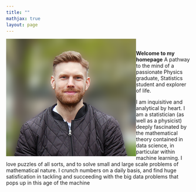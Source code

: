 ```yaml
---
title: ""
mathjax: true
layout: page
---
```

<img align="left" src="/assets/mig.png" alt="My Image">&nbsp;&nbsp;&nbsp;&nbsp;

**Welcome to my homepage**
A pathway to the mind of a passionate Physics graduate, Statistics student and explorer   of life.

I am inquisitive and analytical by heart. I am a statistician (as well as a physicist)
deeply fascinated by the mathematical theory contained in data science, in
particular within machine learning. I love puzzles of all sorts, and to solve
small and large scale problems of mathematical nature. I crunch numbers on a daily basis,
and find huge satisfication in tackling and succeeding with the big data
problems that pops up in this age of the machine
